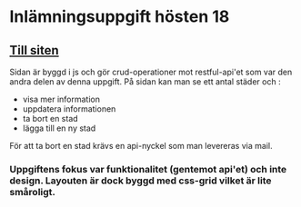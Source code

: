 # Inlämningsuppgift hösten 18

[Till siten](http://api.inlup2.babiluskus.se/)
---
Sidan är byggd i js och gör crud-operationer mot restful-api'et som var den andra delen av denna uppgift.
På sidan kan man se ett antal städer och :
   * visa mer information
   * uppdatera informationen
   * ta bort en stad
   * lägga till en ny stad

För att ta bort en stad krävs en api-nyckel som man levereras via mail.

### Uppgiftens fokus var funktionalitet (gentemot api'et) och inte design. Layouten är dock byggd med css-grid vilket är lite småroligt.
